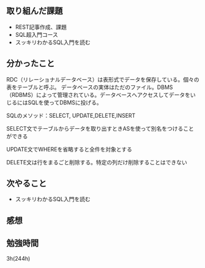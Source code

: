 ## 取り組んだ課題
- REST記事作成、課題
- SQL超入門コース
-  スッキリわかるSQL入門を読む
## 分かったこと
RDC（リレーショナルデータベース）は表形式でデータを保存している。個々の表をテーブルと呼ぶ。
データベースの実体はただのファイル。DBMS（RDBMS）によって管理されている。データベースへアクセスしてデータをいじるにはSQLを使ってDBMSに投げる。

SQLのメソッド：SELECT, UPDATE,DELETE,INSERT

SELECT文でテーブルからデータを取り出すときASを使って別名をつけることができる

UPDATE文でWHEREを省略すると全件を対象とする

DELETE文は行をまるごと削除する。特定の列だけ削除することはできない

## 次やること
- スッキリわかるSQL入門を読む
## 感想
## 勉強時間
3h(244h)